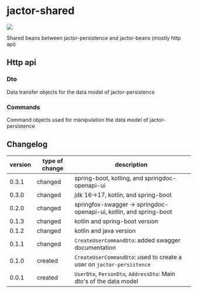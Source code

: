 # jactor-shared
![](https://github.com/jactor-rises/jactor-shared/workflows/deploy%20maven%20artifact/badge.svg)

Shared beans between jactor-persistence and jactor-beans (mostly http api)

## Http api

### Dto
Data transfer objects for the data model of jactor-persistence

### Commands
Command objects used for manipulation the data model of jactor-persistence

## Changelog
version | type of change | description
--------|----------------|------------------------
  0.3.1 | changed        | spring-boot, kotling, and springdoc-openapi-ui
  0.3.0 | changed        | jdk 16->17, kotlin, and spring-boot
  0.2.0 | changed        | springfox-swagger -> springdoc-openapi-ui, kotlin, and spring-boot
  0.1.3 | changed        | kotlin and spring-boot version
  0.1.2 | changed        | kotlin and java version
  0.1.1 | changed        | `CreateUserCommandDto`: added swagger documentation
  0.1.0 | created        | `CreateUserCommandDto`: used to create a user on `jactor-persistence`
  0.0.1 | created        | `UserDto`, `PersonDto`, `AddressDto`: Main dto's of the data model
